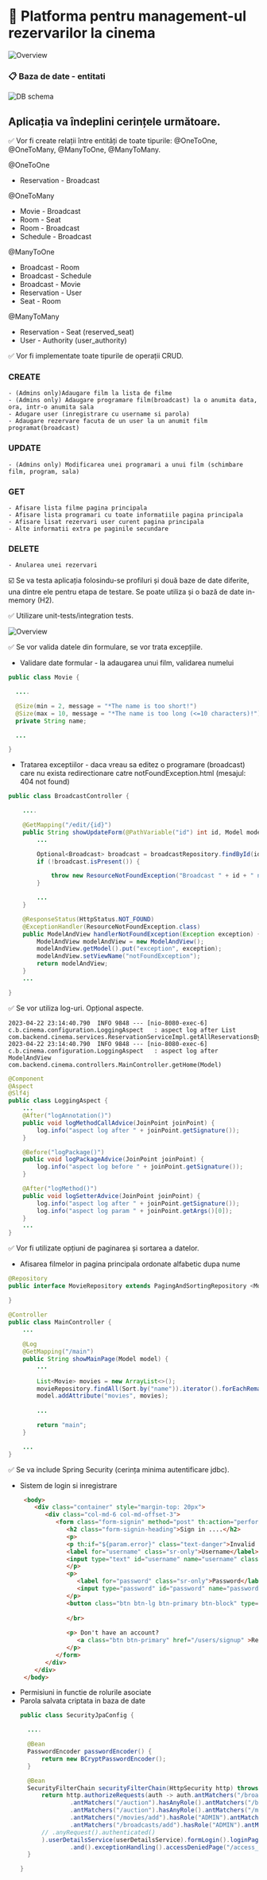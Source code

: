 # :cinema: Platforma pentru management-ul rezervarilor la cinema 

![Overview](./app.png)

### :clipboard:  Baza de date - entitati
![DB schema](./DB.png)

## Aplicația va îndeplini cerințele următoare.
:white_check_mark: Vor fi create relații între entități de toate tipurile: @OneToOne, @OneToMany, @ManyToOne, @ManyToMany.

   @OneToOne 
   - Reservation - Broadcast
  
   @OneToMany
   - Movie - Broadcast
   - Room - Seat
   - Room - Broadcast
   - Schedule - Broadcast
  
   @ManyToOne
   - Broadcast - Room
   - Broadcast - Schedule
   - Broadcast - Movie
   - Reservation - User
   - Seat - Room
  
   @ManyToMany
   - Reservation - Seat (reserved_seat)
   - User - Authority (user_authority)

:white_check_mark: Vor fi implementate toate tipurile de operații CRUD.
### CREATE
	- (Admins only)Adaugare film la lista de filme
	- (Admins only) Adaugare programare film(broadcast) la o anumita data, ora, intr-o anumita sala
	- Adugare user (inregistrare cu username si parola)
	- Adaugare rezervare facuta de un user la un anumit film programat(broadcast)
### UPDATE
    - (Admins only) Modificarea unei programari a unui film (schimbare film, program, sala) 
### GET
	- Afisare lista filme pagina principala
	- Afisare lista programari cu toate informatiile pagina principala
	- Afisare lisat rezervari user curent pagina principala
	- Alte informatii extra pe paginile secundare
### DELETE
    - Anularea unei rezervari
   
:ballot_box_with_check: Se va testa aplicația folosindu-se profiluri și două baze de date diferite, una dintre ele pentru etapa de testare. Se poate utiliza și o bază de date in-memory (H2).
   
:white_check_mark: Utilizare unit-tests/integration tests.

![Overview](./tests.png)
   
:white_check_mark: Se vor valida datele din formulare, se vor trata excepțiile.
   - Validare date formular - la adaugarea unui film, validarea numelui
  ```Java
  public class Movie {

	....

	@Size(min = 2, message = "*The name is too short!")
	@Size(max = 10, message = "*The name is too long (<=10 characters)!")
	private String name;

	...

  }
  ```
   - Tratarea exceptiilor - daca vreau sa editez o programare (broadcast) care nu exista redirectionare catre notFoundException.html (mesajul: 404 not found)
``` Java
public class BroadcastController {

	....

	@GetMapping("/edit/{id}")
	public String showUpdateForm(@PathVariable("id") int id, Model model) {
		...

		Optional<Broadcast> broadcast = broadcastRepository.findById(id);
		if (!broadcast.isPresent()) {

			throw new ResourceNotFoundException("Broadcast " + id + " not found");
		}

		...
	}

	@ResponseStatus(HttpStatus.NOT_FOUND)
	@ExceptionHandler(ResourceNotFoundException.class)
	public ModelAndView handlerNotFoundException(Exception exception) {
		ModelAndView modelAndView = new ModelAndView();
		modelAndView.getModel().put("exception", exception);
		modelAndView.setViewName("notFoundException");
		return modelAndView;
	}
	...

}
```
:white_check_mark: Se vor utiliza log-uri. Opțional aspecte.
```
2023-04-22 23:14:40.790  INFO 9848 --- [nio-8080-exec-6] c.b.cinema.configuration.LoggingAspect   : aspect log after List com.backend.cinema.services.ReservationServiceImpl.getAllReservationsByUsername(String)
2023-04-22 23:14:40.790  INFO 9848 --- [nio-8080-exec-6] c.b.cinema.configuration.LoggingAspect   : aspect log after ModelAndView com.backend.cinema.controllers.MainController.getHome(Model)
```
```Java
@Component
@Aspect
@Slf4j
public class LoggingAspect {
	...
	@After("logAnnotation()")
	public void logMethodCallAdvice(JoinPoint joinPoint) {
		log.info("aspect log after " + joinPoint.getSignature());
	}

	@Before("logPackage()")
	public void logPackageAdvice(JoinPoint joinPoint) {
		log.info("aspect log before " + joinPoint.getSignature());
	}

	@After("logMethod()")
	public void logSetterAdvice(JoinPoint joinPoint) {
		log.info("aspect log after " + joinPoint.getSignature());
		log.info("aspect log param " + joinPoint.getArgs()[0]);
	}
	...
}
```
:white_check_mark: Vor fi utilizate opțiuni de paginarea și sortarea a datelor.
- Afisarea filmelor in pagina principala ordonate alfabetic dupa nume
```Java
@Repository
public interface MovieRepository extends PagingAndSortingRepository <Movie, Integer>{ 

}
```
```Java
@Controller
public class MainController {
	...
	
	@Log
	@GetMapping("/main")
	public String showMainPage(Model model) {
		...
		
		List<Movie> movies = new ArrayList<>();
		movieRepository.findAll(Sort.by("name")).iterator().forEachRemaining(movies::add);
		model.addAttribute("movies", movies);
		
		...

		return "main";
	}

	...
}
```
   
:white_check_mark: Se va include Spring Security (cerința minima autentificare jdbc).
- Sistem de login si inregistrare
  ```html
   <body>
      <div class="container" style="margin-top: 20px">
         <div class="col-md-6 col-md-offset-3">
            <form class="form-signin" method="post" th:action="perform_login">
               <h2 class="form-signin-heading">Sign in ....</h2>
               <p>
               <p th:if="${param.error}" class="text-danger">Invalid user or password</p>
               <label for="username" class="sr-only">Username</label>
               <input type="text" id="username" name="username" class="form-control" placeholder="Username" required autofocus>
               </p>
               <p>
                  <label for="password" class="sr-only">Password</label>
                  <input type="password" id="password" name="password" class="form-control" placeholder="Password" required>
               </p>
               <button class="btn btn-lg btn-primary btn-block" type="submit">Sign in</button>
               
               </br>
               
               <p> Don't have an account?
               	  <a class="btn btn-primary" href="/users/signup" >Register</a>
               </p>
            </form>
         </div>
      </div>
   </body>
  ```
- Permisiuni in functie de rolurile asociate
- Parola salvata criptata in baza de date 
  ```Java
  public class SecurityJpaConfig {

	....

	@Bean
	PasswordEncoder passwordEncoder() {
		return new BCryptPasswordEncoder();
	}

	@Bean
	SecurityFilterChain securityFilterChain(HttpSecurity http) throws Exception {
		return http.authorizeRequests(auth -> auth.antMatchers("/broadcasts").permitAll()
				.antMatchers("/auction").hasAnyRole().antMatchers("/broadcasts/**").hasRole("ADMIN")
				.antMatchers("/auction").hasAnyRole().antMatchers("/movies/**").hasRole("ADMIN")
				.antMatchers("/movies/add").hasRole("ADMIN").antMatchers("/login").permitAll()
				.antMatchers("/broadcasts/add").hasRole("ADMIN").antMatchers("/login").permitAll()
		// .anyRequest().authenticated()
		).userDetailsService(userDetailsService).formLogin().loginPage("/login").loginProcessingUrl("/perform_login")
				.and().exceptionHandling().accessDeniedPage("/access_denied").and().httpBasic(withDefaults()).build();
	}

  }
  ```
